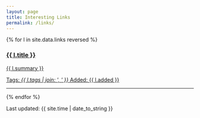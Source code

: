 ```yaml
---
layout: page
title: Interesting Links
permalink: /links/
---
```


{% for l in site.data.links reversed %}
<a href="{{ l.url }}"><h3>{{ l.title }}</h3>
    <p>{{ l.summary }}</p>
    <p class="h6">Tags: <i>{{ l.tags | join: ', ' }}</i><span class="right"> Added: {{ l.added }}</span></p>
</a>
<hr class="clearfix">
{% endfor %}

Last updated: {{ site.time | date_to_string }}

<!--
{% for l in site.data.links %}
<div class="md-col-6 mb2">
  <a class="overflow-hidden bg-white border rounded" href="{{ l.url }}">
    <div class="p1 white bg-blue">
      <h4 class="p1">{{ l.title }}</h4>
      <span class="right inline-block px1 white bg-gray rounded">{{ l.tags }}</span>
    </div>
    <div class="p1 clearfix">
      <p class="left m0">{{ l.summary }}</p>
    </div>
  </a>
</div>
{% endfor %}

<hr>
-->
